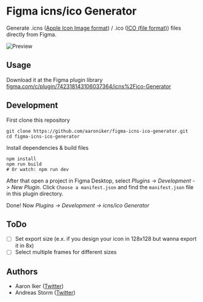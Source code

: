 # Figma icns/ico Generator

Generate .icns ([Apple Icon Image format](https://en.wikipedia.org/wiki/Apple_Icon_Image_format)) / .ico ([ICO (file format)](https://en.wikipedia.org/wiki/ICO_(file_format))) files directly from Figma.

![Preview](https://aaroniker.me/icnsicopreview.png)

## Usage

Download it at the Figma plugin library [figma.com/c/plugin/742318143106037364/icns%2Fico-Generator](https://www.figma.com/c/plugin/742318143106037364/icns%2Fico-Generator)

## Development

First clone this repository
```shell
git clone https://github.com/aaroniker/figma-icns-ico-generator.git
cd figma-icns-ico-generator
```

Install dependencies & build files
```shell
npm install
npm run build
# Or watch: npm run dev
```

After that open a project in Figma Desktop, select _Plugins -> Development -> New Plugin_. Click `Choose a manifest.json` and find the `manifest.json` file in this plugin directory.

Done! Now _Plugins -> Development -> icns/ico Generator_

## ToDo

- [ ] Set export size (e.x. if you design your icon in 128x128 but wanna export it in 8x)
- [ ] Select multiple frames for different sizes

## Authors

- Aaron Iker ([Twitter](https://twitter.com/aaroniker_me))
- Andreas Storm ([Twitter](https://twitter.com/st8rmi))
